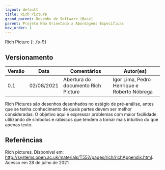 ```yaml
---
layout: default
title: Rich Picture
grand_parent: Desenho de Software (Base)
parent: Projeto Não Orientado a Abordagens Específicas
nav_order: 1
---
```


Rich Picture
{: .fs-9}

## Versionamento

|Versão | Data | Comentários | Autor(es) |
|-------|------|-------------|-----------|
|0.1|02/08/2021|Abertura do documento Rich Picture|Igor Lima, Pedro Henrique e Roberto Nóbrega|

Rich Pictures são desenhos desenhados no estágio de pré-análise, antes que se tenha conhecimento de quais partes devem ser melhor consideradas. O objetivo aqui é expressar problemas com maior facilidade utilizando de símbolos e rabiscos que tendem a tornar mais intuitivo do que apenas texto.

## Referências

Rich pictures. Disponível em: <http://systems.open.ac.uk/materials/T552/pages/rich/richAppendix.html>. Acesso em 28 de julho de 2021
